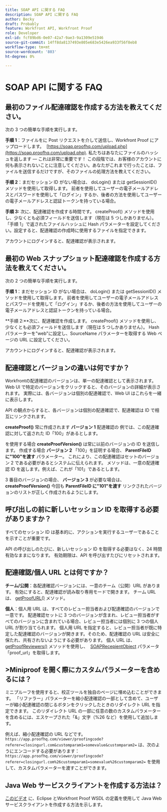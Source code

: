 ```yaml
---
title: SOAP API に関する FAQ
description: SOAP API に関する FAQ
author: Becky
draft: Probably
feature: Workfront API, Workfront Proof
role: Developer
exl-id: fcf89bd6-0e07-42a7-9ae3-9a1309e51946
source-git-commit: 14ff8da8137493e805e683e5426ea933f56f8eb8
workflow-type: tm+mt
source-wordcount: '803'
ht-degree: 0%

---
```


# SOAP API に関する FAQ

## 最初のファイル配達確認を作成する方法を教えてください。

次の 3 つの簡単な手順を実行します。

**手順 1**：ファイルをに Post リクエストを介して送信し、Workfront Proof にアップロードします。  [https://soap.proofhq.com/upload.php](https://soap.proofhq.com/upload.php). 私たちはあなたにファイルのハッシュを返します — これは非常に重要です！ この段階では、お客様のアカウントに何も表示されないことに注意してください。あなたがこれまで行ったことは、ファイルを送信するだけですが、そのファイルの処理方法を教えてください。

**手順 2**：まだセッション ID がない場合は、 doLogin() または getSessionID() メソッドを使用して取得します。 前者を使用してユーザーの電子メールアドレスとパスワードを使用して「ログイン」するか、後者の方法を使用してユーザーの電子メールアドレスと認証トークンを持っている場合。

**手順 3:** 次に、配達確認を作成する時間です。 createProof() メソッドを使用し、少なくとも必須フィールドを送信します（現在は 5 つしかありません）。 「手順 1」で返されたファイルハッシュに Hash パラメーターを設定してください。設定すると、配達確認の作成時に使用するファイルを指定できます。

アカウントにログインすると、配達確認が表示されます。

## 最初の Web スナップショット配達確認を作成する方法を教えてください。

次の 2 つの簡単な手順を実行します。

**手順 1**：まだセッション ID がない場合は、 doLogin() または getSessionID() メソッドを使用して取得します。 前者を使用してユーザーの電子メールアドレスとパスワードを使用して「ログイン」するか、後者の方法を使用してユーザーの電子メールアドレスと認証トークンを持っている場合。

**手順 2:**次に、配達確認を作成します。 createProof() メソッドを使用し、少なくとも必須フィールドを送信します（現在は 5 つしかありません）。 Hash パラメーターを&quot;web&quot;に設定し、SourceName パラメーターを取得する Web ページの URL に設定してください。

アカウントにログインすると、配達確認が表示されます。

## 配達確認とバージョンの違いは何ですか？

Workfrontの配達確認のバージョンは、単一の配達確認として表示されます。 Web UI で特定のバージョンをクリックすると、そのバージョンの詳細が表示されます。 実際には、各バージョンは個別の配達確認で、Web UI はこれらを一緒に表示します。

API の観点からすると、各バージョンは個別の配達確認で、配達確認は ID で相互にリンクされます。

**createProof()** 常に作成されます **バージョン 1** 配達確認の 例では、この配達確認に対して返された ID「100」があるとします。

を使用する場合 **createProofVersion()** は常に以前のバージョンの ID を送信します。 作成する場合 **バージョン 2** 「100」を証明する場合、 **ParentFileID に&quot;100&quot;を渡す** パラメーター。 これにより、この配達確認はセットのバージョン 2 である必要があるとシステムに伝えられます。 メソッドは、一意の配達確認 ID を返します。例えば、これが「101」であるとします。

3 番目のバージョンの場合、 **バージョン 3** が必要な場合は、 **createProofVersion()** 今回も **ParentFileID に&quot;101&quot;を渡す** リンクされたバージョンのリストが正しく作成されるようにします。

## 呼び出しの前に新しいセッション ID を取得する必要がありますか？

すべてのセッション ID は基本的に、アクションを実行するユーザーであることを示すことが重要です。 

API の呼び出しのたびに、新しいセッション ID を取得する必要はなく、24 時間有効なままになります。 有効期限は、API を呼び出すたびにリセットされます。

## 配達確認/個人 URL とは何ですか？

**チーム/公開**：各配達確認バージョンには、一意のチーム（公開）URL があります。 有効にすると、配達確認が読み取り専用モードで開きます。 チーム URL は、 [getProofURL()](http://api.proofhq.com/home/proofs/getproofurl) メソッド。

**個人**：個人用 URL は、すべてのレビュー担当者および配達確認のバージョンで一意です。 配達確認セットに 3 つのバージョンが含まれ、レビュー担当者がすべてのバージョンに含まれている場合、レビュー担当者には個別に 3 つの個人 URL が割り当てられます。 個人用 URL を指定すると、レビュー担当者が既に特定した配達確認のバージョンが開きます。そのため、配達確認の URL は安全に保たれ、共有されないようにする必要があります。 個人 URL は、 [getProofReviewers()](http://api.proofhq.com/home/proofs/getproofreviewers) メソッドを使用し、  [SOAPRecepientObject](http://api.proofhq.com/home/objects/soaprecipientobject) パラメータ「proof_url」を取得します。

## >Miniproof を開く際にカスタムパラメーターを含めるには？

ミニプルーフを使用すると、校正ツールを独自のページに埋め込むことができます。 「リファラー」パラメーターを縮小配達確認の一部として含めて、ユーザーが縮小配達確認の閉じるボタンをクリックしたときのリダイレクト URL を指定できます。 このリダイレクト URL の一部に任意の数のカスタムパラメーターを含めるには、エスケープされた「&amp;」文字（%26 など）を使用して追加します。

例えば、縮小配達確認の URL などです。
`https://app.proofhq.com/viewer/proofingcode?referer=closingurl.com&customparam1=somevalue&customparam2=` は、次のようにエンコードする必要があります： 
`https://app.proofhq.com/viewer/proofingcode?referer=closingurl.com%26customparam1=somevalue%26customparam2=` を使用して、カスタムパラメーターを渡すことができます。

## Java Web サービスクライアントを作成する方法は？

[このビデオ](http://screencast.com/t/xsSNrqs5b) に、Eclipse とWorkfront Proof WSDL の定義を使用して Java Web サービスクライアントを作成する方法を示します。

